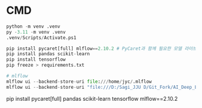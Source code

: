 # CMD
```py
python -m venv .venv
py -3.11 -m venv .venv
.venv/Scripts/Activate.ps1

pip install pycaret[full] mlflow==2.10.2 # PyCaret과 함께 필요한 모델 라이브러리(XGBoost, LightGBM, catboost 등)를 모두 설치
pip install pandas scikit-learn
pip install tensorflow
pip freeze > requirements.txt

# mlflow
mlflow ui --backend-store-uri file:///home/jyc/.mlflow
mlflow ui --backend-store-uri "file:///D:/Sagi_JJU D/Git_Fork/AI_Deep_Learn/MlFlow/.mlflow"
```

pip install pycaret[full] pandas scikit-learn tensorflow mlflow==2.10.2